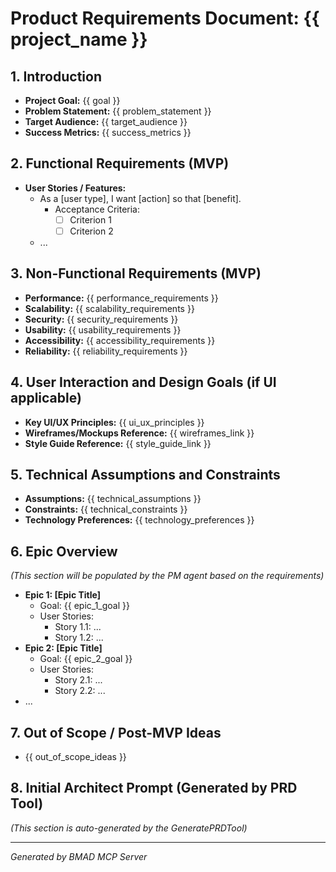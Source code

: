# Product Requirements Document: {{ project_name }}

## 1. Introduction
   - **Project Goal:** {{ goal }}
   - **Problem Statement:** {{ problem_statement }}
   - **Target Audience:** {{ target_audience }}
   - **Success Metrics:** {{ success_metrics }}

## 2. Functional Requirements (MVP)
   - **User Stories / Features:**
     - As a [user type], I want [action] so that [benefit].
       - Acceptance Criteria:
         - [ ] Criterion 1
         - [ ] Criterion 2
     - ...

## 3. Non-Functional Requirements (MVP)
   - **Performance:** {{ performance_requirements }}
   - **Scalability:** {{ scalability_requirements }}
   - **Security:** {{ security_requirements }}
   - **Usability:** {{ usability_requirements }}
   - **Accessibility:** {{ accessibility_requirements }}
   - **Reliability:** {{ reliability_requirements }}

## 4. User Interaction and Design Goals (if UI applicable)
   - **Key UI/UX Principles:** {{ ui_ux_principles }}
   - **Wireframes/Mockups Reference:** {{ wireframes_link }}
   - **Style Guide Reference:** {{ style_guide_link }}

## 5. Technical Assumptions and Constraints
   - **Assumptions:** {{ technical_assumptions }}
   - **Constraints:** {{ technical_constraints }}
   - **Technology Preferences:** {{ technology_preferences }}

## 6. Epic Overview
   *(This section will be populated by the PM agent based on the requirements)*
   - **Epic 1: [Epic Title]**
     - Goal: {{ epic_1_goal }}
     - User Stories:
       - Story 1.1: ...
       - Story 1.2: ...
   - **Epic 2: [Epic Title]**
     - Goal: {{ epic_2_goal }}
     - User Stories:
       - Story 2.1: ...
       - Story 2.2: ...
   - ...

## 7. Out of Scope / Post-MVP Ideas
   - {{ out_of_scope_ideas }}

## 8. Initial Architect Prompt (Generated by PRD Tool)
   *(This section is auto-generated by the GeneratePRDTool)*

---
*Generated by BMAD MCP Server*
